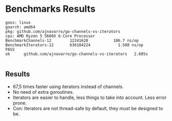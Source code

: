 # Benchmarks Results

```
goos: linux
goarch: amd64
pkg: github.com/ajnavarro/go-channels-vs-iterators
cpu: AMD Ryzen 5 5600X 6-Core Processor             
BenchmarkChannels-12     	12241628	       106.7 ns/op
BenchmarkIterators-12    	636184224	         1.580 ns/op
PASS
ok  	github.com/ajnavarro/go-channels-vs-iterators	2.605s


```

## Results

- 67,5 times faster using iterators instead of channels.
- No need of extra goroutines.
- Iterators are easier to handle, less things to take into account. Less error prone.
- Con: Iterators are not thread-safe by default, they must be designed to be.
